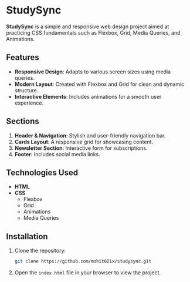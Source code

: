 # StudySync

**StudySync** is a simple and responsive web design project aimed at practicing CSS fundamentals such as Flexbox, Grid, Media Queries, and Animations.

## Features
- **Responsive Design**: Adapts to various screen sizes using media queries.
- **Modern Layout**: Created with Flexbox and Grid for clean and dynamic structure.
- **Interactive Elements**: Includes animations for a smooth user experience.

## Sections
1. **Header & Navigation**: Stylish and user-friendly navigation bar.
2. **Cards Layout**: A responsive grid for showcasing content.
3. **Newsletter Section**: Interactive form for subscriptions.
4. **Footer**: Includes social media links.

## Technologies Used
- **HTML**
- **CSS**
  - Flexbox
  - Grid
  - Animations
  - Media Queries

## Installation
1. Clone the repository:
   ```bash
   git clone https://github.com/mohit021x/studysync.git
   ```
2. Open the `index.html` file in your browser to view the project.

